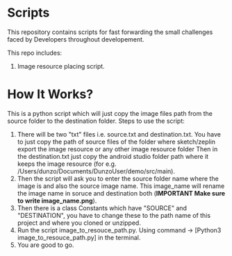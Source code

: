 # Scripts

This repository contains scripts for fast forwarding the small challenges faced by Developers throughout developement.

This repo includes:

1. Image resource placing script. 

# How It Works?

This is a python script which will just copy the image files path from the source folder to the destination folder.
Steps to use the script:

1. There will be two "txt" files i.e. source.txt and destination.txt. You have
   to just copy the path of source files of the folder where sketch/zeplin export the image resource or any other image resource folder
   Then in the destination.txt just copy the android studio folder path where it keeps the image resource 
   (for e.g. /Users/dunzo/Documents/DunzoUser/demo/src/main).
2. Then the script will ask you to enter the source folder name where the image is and also the source image name. This image_name will   rename the image name in soruce and destination both (**IMPORTANT  Make sure to write image_name.png**).
3. Then there is a class Constants which have "SOURCE" and "DESTINATION", you have to change these to the path name of this project and   where you cloned or unzipped.
4. Run the script image_to_resouce_path.py. Using command -> [Python3 image_to_resouce_path.py]  in the terminal.
5. You are good to go.
